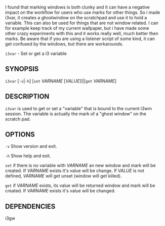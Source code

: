 I found that marking windows is both clunky and it can have a negative impact on the workflow for users who use marks for other things. So i made i3var, it creates a ghostwindow on the scratchpad and use it to hold a variable. This can also be used for things that are not window related. I can for example keep track of my current wallpaper, but i have made some other crazy experiments with this and it works really well, much better then marks. Be aware that if you are using a listener script of some kind, it can get confused by the windows, but there are workarounds.

`i3var` - Set or get a i3 variable

SYNOPSIS
--------

`i3var` [`-v`|`-h`] [`set` *VARNAME* [*VALUE*]]|[`get` *VARNAME*] 

DESCRIPTION
-----------

`i3var` is used to get or set a "variable" that is 
bound to the current i3wm session. The variable is
actually the mark of a "ghost window" on the scratch 
pad. 

OPTIONS
-------

`-v`
  Show version and exit.

`-h`
  Show help and exit.

`set` 
  if there is no variable with *VARNAME* an new 
  window and mark will be created. If *VARNAME* 
  exists it's value will be change. If *VALUE*
  is not defined, *VARNAME* will get unset 
  (window will get killed).

`get` 
  if *VARNAME* exists, its value will be returned 
  window and mark will be created. If *VARNAME* 
  exists it's value will be changed.

DEPENDENCIES
------------

i3gw
